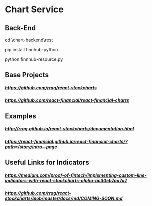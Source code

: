 # Chart Service

## Back-End
cd \chart-backend\rest

pip install finnhub-python

python finnhub-resource.py

## Base Projects
##### https://github.com/rrag/react-stockcharts
##### https://github.com/react-financial/react-financial-charts
## Examples
##### http://rrag.github.io/react-stockcharts/documentation.html
##### https://react-financial.github.io/react-financial-charts/?path=/story/intro--page

## Useful Links for Indicators
##### https://medium.com/proof-of-fintech/implementing-custom-line-indicators-with-react-stockcharts-alpha-ac30eb7aa7a7
##### https://github.com/rrag/react-stockcharts/blob/master/docs/md/COMING-SOON.md

